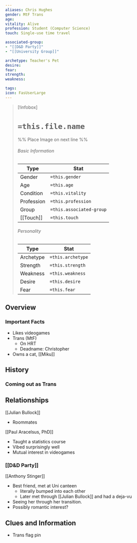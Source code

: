 ```yaml
---
aliases: Chris Hughes
gender: MtF Trans 
age: 
vitality: Alive
profession: Student (Computer Science)
touch: Single-use time travel

associated-group: 
- "[[D&D Party]]"
- "[[University Group]]"

archetype: Teacher's Pet
desire: 
fear:
strength:
weakness:

tags:
icon: FasUserLarge
---
```


> [!infobox]
> # `=this.file.name`
> %% Place Image on next line %%
> ###### Basic Information
> Type |  Stat |
> ---|---|
> Gender | `=this.gender` |
> Age | `=this.age` |
> Condition | `=this.vitality` |
> Profession | `=this.profession` |
> Group | `=this.associated-group` |
> [[Touch]] | `=this.touch` |
> ###### Personality
> Type |  Stat |
> ---|---|
> Archetype | `=this.archetype` |
> Strength | `=this.strength` |
> Weakness | `=this.weakness` |
> Desire | `=this.desire` |
> Fear | `=this.fear` |
## Overview

### Important Facts
- Likes videogames
- Trans (MtF)
	- On HRT
	- Deadname: Christopher
- Owns a cat, [[Miku]]

## History
### Coming out as Trans


## Relationships
[[Julian Bullock]]
- Roommates


[[Paul Aracelsus, PhD]]
- Taught a statistics course 
- Vibed surprisingly well 
- Mutual interest in videogames

### [[D&D Party]]
[[Anthony Stinger]]
- Best friend, met at Uni canteen
	- literally bumped into each other
	- Later met through [[Julian Bullock]] and had a deja-vu
- Seeing her through her transition. 
- Possibly romantic interest?


## Clues and Information
- Trans flag pin